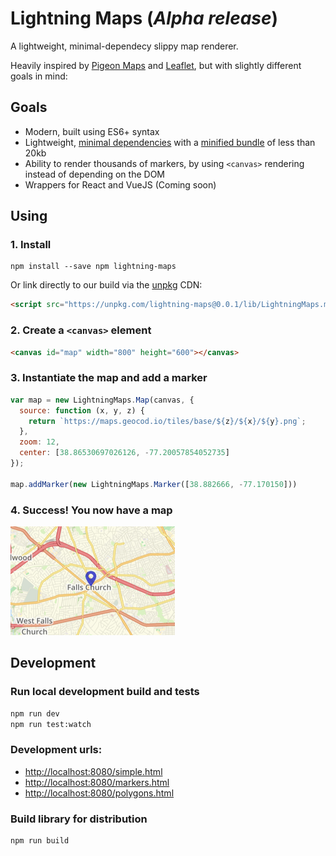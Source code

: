 # Lightning Maps (*Alpha release*)

A lightweight, minimal-dependecy slippy map renderer.

Heavily inspired by [Pigeon Maps](https://github.com/mariusandra/pigeon-maps) and [Leaflet](https://leafletjs.com), but with slightly different goals in mind:

## Goals

* Modern, built using ES6+ syntax
* Lightweight, [minimal dependencies](https://github.com/Geocodio/lightning-maps/blob/master/package.json#L28) with a [minified bundle](https://raw.githubusercontent.com/Geocodio/lightning-maps/master/lib/LightningMaps.min.js) of less than 20kb
* Ability to render thousands of markers, by using `<canvas>` rendering instead of depending on the DOM
* Wrappers for React and VueJS (Coming soon)

## Using

### 1. Install

```
npm install --save npm lightning-maps
```

Or link directly to our build via the [unpkg](https://unpkg.com) CDN:

```html
<script src="https://unpkg.com/lightning-maps@0.0.1/lib/LightningMaps.min.js"></script>
```

### 2. Create a `<canvas>` element

```html
<canvas id="map" width="800" height="600"></canvas>
```

### 3. Instantiate the map and add a marker

```javascript
var map = new LightningMaps.Map(canvas, {
  source: function (x, y, z) {
    return `https://maps.geocod.io/tiles/base/${z}/${x}/${y}.png`;
  },
  zoom: 12,
  center: [38.86530697026126, -77.20057854052735]
});

map.addMarker(new LightningMaps.Marker([38.882666, -77.170150]))
```

### 4. Success! You now have a map

![Example](docs/screenshots/marker-single.png)

## Development

### Run local development build and tests

```bash
npm run dev
npm run test:watch
```

### Development urls:
* [http://localhost:8080/simple.html](http://localhost:8080/simple.html)
* [http://localhost:8080/markers.html](http://localhost:8080/markers.html)
* [http://localhost:8080/polygons.html](http://localhost:8080/polygons.html)

### Build library for distribution

```bash
npm run build
```
